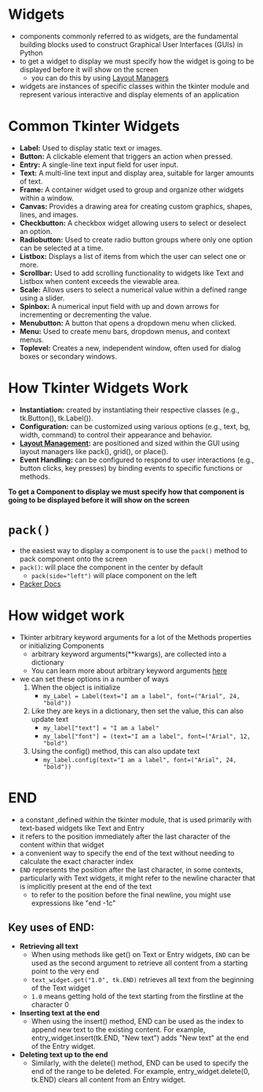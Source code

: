 # Widgets
- components commonly referred to as widgets, are the fundamental building blocks used to construct Graphical User Interfaces (GUIs) in Python
- to get a widget to display we must specify how the widget is going to be displayed before it will show on the screen
    - you can do this by using [Layout Managers](./LayoutManagement.md)
- widgets are instances of specific classes within the tkinter module and represent various interactive and display elements of an application

# Common Tkinter Widgets
- **Label:** Used to display static text or images.
- **Button:** A clickable element that triggers an action when pressed.
- **Entry:** A single-line text input field for user input.
- **Text:** A multi-line text input and display area, suitable for larger amounts of text.
- **Frame:** A container widget used to group and organize other widgets within a window.
- **Canvas:** Provides a drawing area for creating custom graphics, shapes, lines, and images.
- **Checkbutton:** A checkbox widget allowing users to select or deselect an option.
- **Radiobutton:** Used to create radio button groups where only one option can be selected at a time.
- **Listbox:** Displays a list of items from which the user can select one or more.
- **Scrollbar:** Used to add scrolling functionality to widgets like Text and Listbox when content exceeds the viewable area.
- **Scale:** Allows users to select a numerical value within a defined range using a slider.
- **Spinbox:** A numerical input field with up and down arrows for incrementing or decrementing the value.
- **Menubutton:** A button that opens a dropdown menu when clicked.
- **Menu:** Used to create menu bars, dropdown menus, and context menus.
- **Toplevel:** Creates a new, independent window, often used for dialog boxes or secondary windows.

# How Tkinter Widgets Work
- **Instantiation:** created by instantiating their respective classes (e.g., tk.Button(), tk.Label()).
- **Configuration:** can be customized using various options (e.g., text, bg, width, command) to control their appearance and behavior.
- **[Layout Management](./LayoutManagement.md):** are positioned and sized within the GUI using layout managers like pack(), grid(), or place().
- **Event Handling:** can be configured to respond to user interactions (e.g., button clicks, key presses) by binding events to specific functions or methods.

**To get a Component to display we must specify how that component is going to be displayed before it will show on the screen**
# `pack()`
- the easiest way to display a component is to use the `pack()` method to pack component onto the screen
- `pack()`: will place the component in the center by default
    - `pack(side="left")` will place component on the left
- [Packer Docs](https://docs.python.org/3/library/tkinter.html#the-packer)


# How widget work
- Tkinter arbitrary keyword arguments for a lot of the Methods properties or initializing Components
    - arbitrary keyword arguments(**kwargs), are collected into a dictionary
    - You can learn more about arbitrary keyword arguments [here](../../../Functions/docs/CustomizedFunctions.md#unlimitedarbitrary-keyword-arguments--kwargs)
- we can set these options in a number of ways
    1. When the object is initialize
        - `my_Label = Label(text="I am a label", font=("Arial", 24, "bold"))`
    2. Like they are keys in a dictionary, then set the value, this can also update text
        - `my_label["text"] = "I am a label"`
        - `my_label["font"] = (text="I am a label", font=("Arial", 12, "bold")`
    3. Using the config() method, this can also update text
        - `my_label.config(text="I am a label", font=("Arial", 24, "bold"))`


# END
- a constant ,defined within the tkinter module, that is used primarily with text-based widgets like Text and Entry
- it refers to the position immediately after the last character of the content within that widget
- a convenient way to specify the end of the text without needing to calculate the exact character index
- `END` represents the position after the last character, in some contexts, particularly with Text widgets, it might refer to the newline character that is implicitly present at the end of the text
    - to refer to the position before the final newline, you might use expressions like "end -1c"

## Key uses of END:
- **Retrieving all text**
    - When using methods like get() on Text or Entry widgets, `END` can be used as the second argument to retrieve all content from a starting point to the very end
    - `text_widget.get("1.0", tk.END)` retrieves all text from the beginning of the Text widget
    - `1.0` means getting hold of the text starting from the firstline at the character 0
- **Inserting text at the end**
    - When using the insert() method, END can be used as the index to append new text to the existing content. For example, entry_widget.insert(tk.END, "New text") adds "New text" at the end of the Entry widget.
- **Deleting text up to the end**
    - Similarly, with the delete() method, END can be used to specify the end of the range to be deleted. For example, entry_widget.delete(0, tk.END) clears all content from an Entry widget.